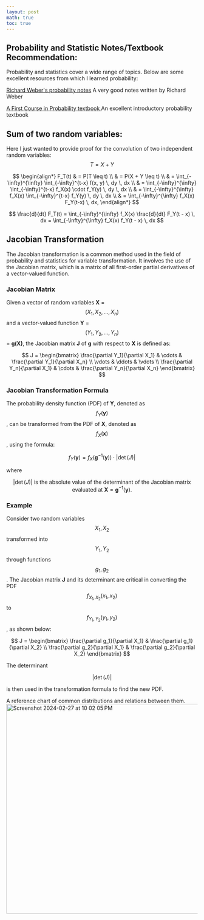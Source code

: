 ```yaml
---
layout: post
math: true
toc: true
---
```

## Probability and Statistic Notes/Textbook Recommendation:
Probability and statistics cover a wide range of topics. Below are some excellent resources from which I learned probability:

[Richard Weber's probability notes](https://www.statslab.cam.ac.uk/~rrw1/prob/prob-weber.pdf) A very good notes written by Richard Weber

[A First Course in Probability textbook ](https://www.seyedkalali.com/wp-content/uploads/2016/11/A-First-Course-in-Probability-8th-ed.-Sheldon-Ross.pdf) An excellent introductory probability textbook

## Sum of two random variables:
Here I just wanted to provide proof for the convolution of two independent random variables:
$$T = X + Y $$

$$
\begin{align*}
F_T(t) & = P(T \leq t) \\
& = P(X + Y \leq t) \\
& = \int_{-\infty}^{\infty} \int_{-\infty}^{t-x} f(x, y) \, dy \, dx \\
& = \int_{-\infty}^{\infty} \int_{-\infty}^{t-x} f_X(x) \cdot f_Y(y) \, dy \, dx \\
& = \int_{-\infty}^{\infty} f_X(x) \int_{-\infty}^{t-x} f_Y(y) \, dy \, dx \\
& = \int_{-\infty}^{\infty} f_X(x) F_Y(t-x) \, dx,
\end{align*}
$$

$$
\frac{d}{dt} F_T(t) = \int_{-\infty}^{\infty} f_X(x) \frac{d}{dt} F_Y(t - x) \, dx = \int_{-\infty}^{\infty} f_X(x) f_Y(t - x) \, dx
$$

## Jacobian Transformation

The Jacobian transformation is a common method used in the field of probability and statistics for variable transformation. It involves the use of the Jacobian matrix, which is a matrix of all first-order partial derivatives of a vector-valued function.

### Jacobian Matrix

Given a vector of random variables **X** = $$(X_1, X_2, ..., X_n)$$ and a vector-valued function **Y** = $$(Y_1, Y_2, ..., Y_n)$$ = **g(X)**, the Jacobian matrix **J** of **g** with respect to **X** is defined as:

$$
J = \begin{bmatrix}
\frac{\partial Y_1}{\partial X_1} & \cdots & \frac{\partial Y_1}{\partial X_n} \\
\vdots & \ddots & \vdots \\
\frac{\partial Y_n}{\partial X_1} & \cdots & \frac{\partial Y_n}{\partial X_n}
\end{bmatrix}
$$

### Jacobian Transformation Formula

The probability density function (PDF) of **Y**, denoted as $$f_Y(\mathbf{y})$$, can be transformed from the PDF of **X**, denoted as $$f_X(\mathbf{x})$$, using the formula:

$$
f_Y(\mathbf{y}) = f_X(\mathbf{g}^{-1}(\mathbf{y})) \cdot |\det(J)|
$$

where

$$
|\det(J)| \text{ is the absolute value of the determinant of the Jacobian matrix evaluated at } \mathbf{X} = \mathbf{g}^{-1}(\mathbf{y}).
$$

### Example

Consider two random variables $$X_1, X_2$$ transformed into $$Y_1, Y_2$$ through functions $$g_1, g_2$$. The Jacobian matrix **J** and its determinant are critical in converting the PDF $$f_{X_1, X_2}(x_1, x_2)$$ to $$f_{Y_1, Y_2}(y_1, y_2)$$, as shown below:

$$
J = \begin{bmatrix}
\frac{\partial g_1}{\partial X_1} & \frac{\partial g_1}{\partial X_2} \\
\frac{\partial g_2}{\partial X_1} & \frac{\partial g_2}{\partial X_2}
\end{bmatrix}
$$

The determinant

$$
|\det(J)|
$$

is then used in the transformation formula to find the new PDF.


A reference chart of common distributions and relations between them.
<img width="552" alt="Screenshot 2024-02-27 at 10 02 05 PM" src="https://github.com/zhiweilin27/zhiweilin27.github.io/assets/111717798/f50f1344-947e-45c4-9800-130ff160f2d1">



